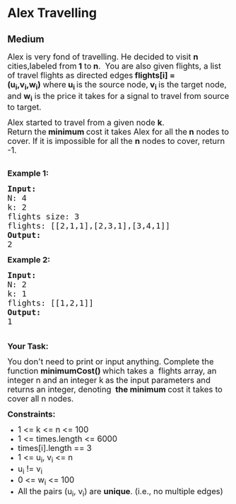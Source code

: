 # Alex Travelling
## Medium
<div class="problems_problem_content__Xm_eO"><p><span style="font-size:18px">Alex is very fond of travelling. He decided to visit <strong>n </strong>cities,labeled from<strong> 1</strong> to<strong> n</strong>.&nbsp;&nbsp;You are also given flights, a list of travel flights as directed edges<strong> flights[i] = (u<sub>i</sub>,v<sub>i</sub>,w<sub>i</sub>)</strong>&nbsp;where<strong> u<sub>i&nbsp;</sub></strong>is the source node,<strong> v<sub>i</sub>&nbsp;</strong>is the target node, and <strong>w<sub>i</sub></strong>&nbsp;is the price it takes for a signal to travel from source to target.</span></p>

<p><span style="font-size:18px">Alex started to travel from a given&nbsp;node <strong>k</strong>. Return&nbsp;the<strong>&nbsp;minimum&nbsp;</strong>cost&nbsp;it takes Alex for all the<strong> n</strong>&nbsp;nodes to cover. If it is impossible for all the <strong>n</strong>&nbsp;nodes to cover, return -1.</span><br>
&nbsp;</p>

<p><span style="font-size:18px"><strong>Example 1:</strong></span></p>

<pre><span style="font-size:18px"><strong>Input:</strong>
N: 4
k: 2
flights size: 3
flights: [[2,1,1],[2,3,1],[3,4,1]]
<strong>Output:</strong>
2
</span></pre>

<p><span style="font-size:18px"><strong>Example 2:</strong></span></p>

<pre><span style="font-size:18px"><strong>Input:</strong>
N: 2
k: 1
flights: [[1,2,1]]
<strong>Output:</strong>
1

</span></pre>

<p><span style="font-size:18px"><strong>Your Task:</strong></span></p>

<p><span style="font-size:18px">You don't need to print or input anything. Complete the function <strong>minimumCost()&nbsp;</strong>which takes a&nbsp; flights array, an integer n and an integer k<strong>&nbsp;</strong>as the input parameters and returns an integer, denoting <strong>&nbsp;the minimum&nbsp;</strong>cost&nbsp;it takes to cover all n nodes.</span></p>

<p><span style="font-size:18px"><strong>Constraints:</strong></span></p>

<ul>
	<li><span style="font-size:18px">1 &lt;= k &lt;= n &lt;= 100</span></li>
	<li><span style="font-size:18px">1 &lt;= times.length &lt;= 6000</span></li>
	<li><span style="font-size:18px">times[i].length == 3</span></li>
	<li><span style="font-size:18px">1 &lt;= u<sub>i</sub>, v<sub>i</sub>&nbsp;&lt;= n</span></li>
	<li><span style="font-size:18px">u<sub>i</sub>&nbsp;!= v<sub>i</sub></span></li>
	<li><span style="font-size:18px">0 &lt;= w<sub>i</sub>&nbsp;&lt;= 100</span></li>
	<li><span style="font-size:18px">All the pairs&nbsp;(u<sub>i</sub>, v<sub>i</sub>)&nbsp;are&nbsp;<strong>unique</strong>. (i.e., no multiple edges)</span></li>
</ul>
</div>